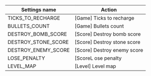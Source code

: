 | Settings name | Action |
|---------------|--------|
| TICKS_TO_RECHARGE | [Game] Ticks to recharge |
| BULLETS_COUNT | [Game] Bullets count |
| DESTROY_BOMB_SCORE | [Score] Destroy bomb score |
| DESTROY_STONE_SCORE | [Score] Destroy stone score |
| DESTROY_ENEMY_SCORE | [Score] Destroy enemy score |
| LOSE_PENALTY | [ScoreL ose penalty |
| LEVEL_MAP | [Level] Level map |
